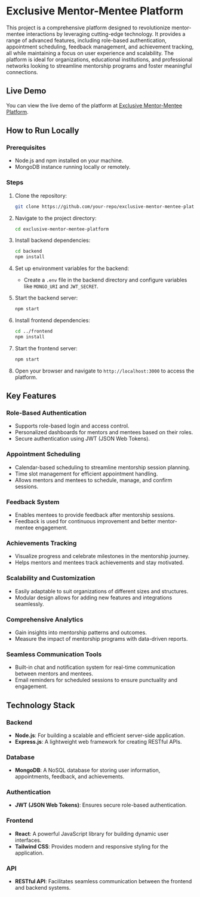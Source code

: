 # Exclusive Mentor-Mentee Platform

This project is a comprehensive platform designed to revolutionize mentor-mentee interactions by leveraging cutting-edge technology. It provides a range of advanced features, including role-based authentication, appointment scheduling, feedback management, and achievement tracking, all while maintaining a focus on user experience and scalability. The platform is ideal for organizations, educational institutions, and professional networks looking to streamline mentorship programs and foster meaningful connections.

## Live Demo
You can view the live demo of the platform at [Exclusive Mentor-Mentee Platform](https://mentorlink-three.vercel.app/).

## How to Run Locally

### Prerequisites
- Node.js and npm installed on your machine.
- MongoDB instance running locally or remotely.

### Steps
1. Clone the repository:
   ```bash
   git clone https://github.com/your-repo/exclusive-mentor-mentee-platform.git
   ```
2. Navigate to the project directory:
   ```bash
   cd exclusive-mentor-mentee-platform
   ```
3. Install backend dependencies:
   ```bash
   cd backend
   npm install
   ```
4. Set up environment variables for the backend:
   - Create a `.env` file in the backend directory and configure variables like `MONGO_URI` and `JWT_SECRET`.

5. Start the backend server:
   ```bash
   npm start
   ```
6. Install frontend dependencies:
   ```bash
   cd ../frontend
   npm install
   ```
7. Start the frontend server:
   ```bash
   npm start
   ```
8. Open your browser and navigate to `http://localhost:3000` to access the platform.

## Key Features

### Role-Based Authentication
- Supports role-based login and access control.
- Personalized dashboards for mentors and mentees based on their roles.
- Secure authentication using JWT (JSON Web Tokens).

### Appointment Scheduling
- Calendar-based scheduling to streamline mentorship session planning.
- Time slot management for efficient appointment handling.
- Allows mentors and mentees to schedule, manage, and confirm sessions.

### Feedback System
- Enables mentees to provide feedback after mentorship sessions.
- Feedback is used for continuous improvement and better mentor-mentee engagement.

### Achievements Tracking
- Visualize progress and celebrate milestones in the mentorship journey.
- Helps mentors and mentees track achievements and stay motivated.

### Scalability and Customization
- Easily adaptable to suit organizations of different sizes and structures.
- Modular design allows for adding new features and integrations seamlessly.

### Comprehensive Analytics
- Gain insights into mentorship patterns and outcomes.
- Measure the impact of mentorship programs with data-driven reports.

### Seamless Communication Tools
- Built-in chat and notification system for real-time communication between mentors and mentees.
- Email reminders for scheduled sessions to ensure punctuality and engagement.

## Technology Stack

### Backend
- **Node.js**: For building a scalable and efficient server-side application.
- **Express.js**: A lightweight web framework for creating RESTful APIs.

### Database
- **MongoDB**: A NoSQL database for storing user information, appointments, feedback, and achievements.

### Authentication
- **JWT (JSON Web Tokens)**: Ensures secure role-based authentication.

### Frontend
- **React**: A powerful JavaScript library for building dynamic user interfaces.
- **Tailwind CSS**: Provides modern and responsive styling for the application.

### API
- **RESTful API**: Facilitates seamless communication between the frontend and backend systems.
